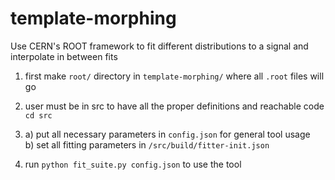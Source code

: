 # template-morphing
Use CERN's ROOT framework to fit different distributions to a signal and interpolate in between fits

1. first make ```root/``` directory in ```template-morphing/``` where all ```.root``` files will go

2. user must be in src to have all the proper definitions and reachable code
```cd src```

3. a) put all necessary parameters in ```config.json``` for general tool usage<br/>
   b) set all fitting parameters in ```/src/build/fitter-init.json```

4. run ```python fit_suite.py config.json``` to use the tool
